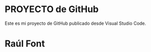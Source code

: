 # PROYECTO de GitHub

Este es mi proyecto de GitHub publicado 
desde Visual Studio Code.

# Raúl Font